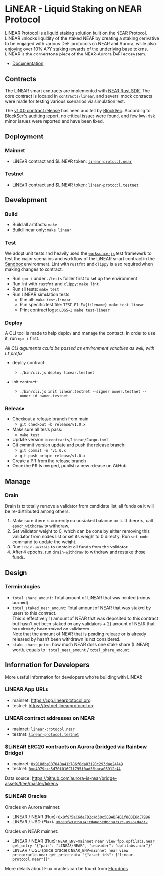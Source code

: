 # LiNEAR - Liquid Staking on NEAR Protocol

LiNEAR Protocol is a liquid staking solution built on the NEAR Protocol. LiNEAR unlocks liquidity of the staked NEAR by creating a staking derivative to be engaged with various DeFi protocols on NEAR and Aurora, while also enjoying over 10% APY staking rewards of the underlying base tokens. LiNEAR is the cornerstone piece of the NEAR-Aurora DeFi ecosystem.

- [Documentation](https://docs.linearprotocol.org/)

## Contracts

The LiNEAR smart contracts are implemented with [NEAR Rust SDK](https://near-sdk.io/). The core contract is located in `contracts/linear`, and several mock contracts were made for testing various scenarios via simulation test.

The [v1.0.0 contract release](https://github.com/linear-protocol/LiNEAR/releases/tag/v1.0.0) has been audited by [BlockSec](https://www.blocksecteam.com/). According to [BlockSec's auditing report](https://github.com/linear-protocol/audits/blob/main/BlockSec%20-%20Security%20Audit%20Report%20for%20LiNEAR%20-%20202204.pdf), no critical issues were found, and few low-risk minor issues were reported and have been fixed.

## Deployment

### Mainnet

- LiNEAR contract and $LiNEAR token: [`linear-protocol.near`](https://explorer.near.org/accounts/linear-protocol.near)

### Testnet

- LiNEAR contract and $LiNEAR token: [`linear-protocol.testnet`](https://explorer.testnet.near.org/accounts/linear-protocol.testnet)


## Development


### Build
- Build all artifacts: `make`
- Build linear only: `make linear`

### Test

We adopt unit tests and heavily used the [`workspace-js`](https://github.com/near/workspaces-js) test framework to test the major scenarios and workflow of the LiNEAR smart contract in the [Sandbox](https://docs.near.org/docs/develop/contracts/sandbox) environment. Lint with `rustfmt` and `clippy` is also required when making changes to contract.

- Run `npm i` under `./tests` folder first to set up the environment
- Run lint with `rustfmt` and `clippy`: `make lint`
- Run all tests: `make test`
- Run LiNEAR simulation tests:
  - Run all: `make test-linear`
  - Run specific test file: `TEST_FILE={filename} make test-linear`
  - Print contract logs: `LOGS=1 make test-linear`

### Deploy

A CLI tool is made to help deploy and manage the contract.
In order to use it, run `npm i` first.        

*All CLI arguments could be passed as environment variables as well, with `LI` prefix.*

- deploy contract:
  - `./bin/cli.js deploy linear.testnet`

- init contract:
  - `./bin/cli.js init linear.testnet --signer owner.testnet --owner_id owner.testnet`

### Release

- Checkout a release branch from main
  - `git checkout -b release/v1.0.x`
- Make sure all tests pass:
  - `make test`
- Update version in `contracts/linear/Cargo.toml`
- Git commit version update and push the release branch:
  - `git commit -m 'v1.0.x'`
  - `git push origin release/v1.0.x`
- Create a PR from the release branch
- Once the PR is merged, publish a new release on GitHub


## Manage
### Drain
Drain is to totally remove a validator from candidate list, all funds on it will be re-distributed
among others.

1. Make sure there is currently no unstaked balance on it. If there is, call `epoch_withdraw` to withdraw.
2. Set validator weight to 0, which can be done by either removing this validator from nodes list or set its weight to 0 directly. Run `set-node` command to update the weight.
3. Run `drain-unstake` to unstake all funds from the validator.
4. After 4 epochs, run `drain-withdraw` to withdraw and restake those funds.

## Design

### Terminologies
- `total_share_amount`: Total amount of LiNEAR that was minted (minus burned).
- `total_staked_near_amount`: Total amount of NEAR that was staked by users to this contract.     
  This is effectively 1) amount of NEAR that was deposited to this contract but hasn't yet been staked on any validators + 2) amount of NEAR that has already been staked on validators.    
  Note that the amount of NEAR that is pending release or is already released by hasn't been withdrawn is not considered.
- `stake_share_price`: how much NEAR does one stake share (LiNEAR) worth. equals to : `total_near_amount` / `total_share_amount`.


## Information for Developers

More useful information for developers who're building with LiNEAR

### LiNEAR App URLs

- mainnet: https://app.linearprotocol.org
- testnet: https://testnet.linearprotocol.org

### LiNEAR contract addresses on NEAR: 

- mainnet: [`linear-protocol.near`](https://explorer.near.org/accounts/linear-protocol.near)
- testnet: [`linear-protocol.testnet`](https://explorer.testnet.near.org/accounts/linear-protocol.testnet)

### $LiNEAR ERC20 contracts on Aurora (bridged via Rainbow Bridge)

- mainnet: [`0x918dbe087040a41b786f0da83190c293dae24749`](https://aurorascan.dev/token/0x918dbe087040a41b786f0da83190c293dae24749)
- testnet: [`0xe4979cac5d70f01697f795f0ad56bbca05912c44`](https://testnet.aurorascan.dev/token/0xe4979cac5d70f01697f795f0ad56bbca05912c44)

Data source: https://github.com/aurora-is-near/bridge-assets/tree/master/tokens

### $LiNEAR Oracles

Oracles on Aurora mainnet:

- LINEAR / NEAR (Flux): [`0x8f975aC6deFD2c9d50c58BABF4B1f880E6dE7996`](https://aurorascan.dev/address/0x8f975aC6deFD2c9d50c58BABF4B1f880E6dE7996)
- LINEAR / USD (Flux): [`0x2eBf49106814Fcd8685ed6c8a7315Ca528CdA232`](https://aurorascan.dev/address/0x2eBf49106814Fcd8685ed6c8a7315Ca528CdA232)

Oracles on NEAR mainnet:

- LINEAR / NEAR (Flux): `NEAR_ENV=mainnet near view fpo.opfilabs.near get_entry '{"pair": "LINEAR/NEAR", "provider": "opfilabs.near"}'`
- LINEAR / USD (price oracle): `NEAR_ENV=mainnet near view priceoracle.near get_price_data '{"asset_ids": ["linear-protocol.near"]}'`

More details about Flux oracles can be found from [Flux docs](https://docs.fluxprotocol.org/docs/live-data-feeds/fpo-live-networks-and-pairs)
